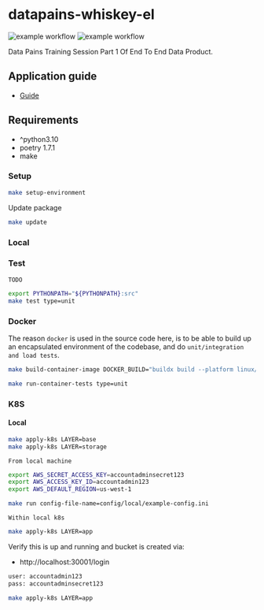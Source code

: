 # datapains-whiskey-el


![example workflow](https://github.com/Thelin90/datapains-whiskey-el/actions/workflows/merge.yaml/badge.svg)
![example workflow](https://github.com/Thelin90/datapains-whiskey-el/actions/workflows/pr.yaml/badge.svg)


Data Pains Training Session Part 1 Of End To End Data Product.

## Application guide

* [Guide](https://medium.com/@simon.thelin90/tutorial-data-product-building-e2e-step-1-data-extraction-of-whiskey-bidding-data-deployment-9c05b90312ed)

## Requirements

* ^python3.10
* poetry 1.7.1
* make

### Setup

```bash
make setup-environment
```

Update package
```bash
make update
```

### Local

### Test

`TODO`

```bash
export PYTHONPATH="${PYTHONPATH}:src"
make test type=unit
```

### Docker

The reason `docker` is used in the source code here, is to be able to build up an encapsulated
environment of the codebase, and do `unit/integration and load tests`.

```bash
make build-container-image DOCKER_BUILD="buildx build --platform linux/amd64" CONTEXT=.
```

```bash
make run-container-tests type=unit
```

### K8S

#### Local

```bash
make apply-k8s LAYER=base
make apply-k8s LAYER=storage
```

`From local machine`

```bash
export AWS_SECRET_ACCESS_KEY=accountadminsecret123
export AWS_ACCESS_KEY_ID=accountadmin123
export AWS_DEFAULT_REGION=us-west-1
```

```bash
make run config-file-name=config/local/example-config.ini
```

`Within local k8s`

```bash
make apply-k8s LAYER=app
```


Verify this is up and running and bucket is created via:

* http://localhost:30001/login

```bash
user: accountadmin123
pass: accountadminsecret123
```

```bash
make apply-k8s LAYER=app
```
